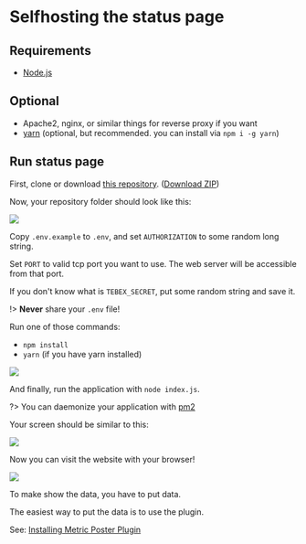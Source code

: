 # Selfhosting the status page

## Requirements
- [Node.js](https://nodejs.org/)

## Optional
- Apache2, nginx, or similar things for reverse proxy if you want
- [yarn](https://yarnpkg.com/) (optional, but recommended. you can install via `npm i -g yarn`)

## Run status page

First, clone or download [this repository](https://github.com/2b2tjp/status.2b2t.jp). ([Download ZIP](https://github.com/2b2tjp/status.2b2t.jp/archive/master.zip))

Now, your repository folder should look like this:

![](/assets/ls.png)

Copy `.env.example` to `.env`, and set `AUTHORIZATION` to some random long string.

Set `PORT` to valid tcp port you want to use. The web server will be accessible from that port.

If you don't know what is `TEBEX_SECRET`, put some random string and save it.

!> **Never** share your `.env` file!

Run one of those commands:
- `npm install`
- `yarn` (if you have yarn installed)

![](/assets/yarn.png)

And finally, run the application with `node index.js`.

?> You can daemonize your application with [pm2](https://www.npmjs.com/package/pm2)

Your screen should be similar to this:

![](/assets/running_app.png)

Now you can visit the website with your browser!

![](/assets/page.png)

To make show the data, you have to put data.

The easiest way to put the data is to use the plugin.

See: [Installing Metric Poster Plugin](/self-hosting/installing-metric-poster-plugin)


